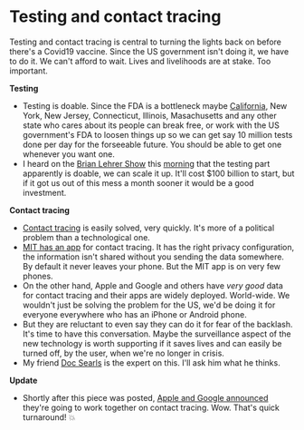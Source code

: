 # Testing and contact tracing
Testing and contact tracing is central to turning the lights back on before there's a Covid19 vaccine. Since the US government isn't doing it, we have to do it. We can't afford to wait. Lives and livelihoods are at stake. Too important.

<b>Testing</b>
* Testing is doable. Since the FDA is a bottleneck maybe <a href="https://www.bloomberg.com/opinion/articles/2020-04-09/california-declares-independence-from-trump-s-coronavirus-plans">California</a>, New York, New Jersey, Connecticut, Illinois, Masachusetts and any other state who cares about its people can break free, or work with the US government's FDA to loosen things up so we can get say 10 million tests done per day for the forseeable future. You should be able to get one whenever you want one.  
* I heard on the <a href="https://www.wnyc.org/shows/bl">Brian Lehrer Show</a> this <a href="https://www.wnyc.org/story/how-testing-will-help-us-get-back-regular-life/">morning</a> that the testing part apparently is doable, we can scale it up. It'll cost $100 billion to start, but if it got us out of this mess a month sooner it would be a good investment. 

<b>Contact tracing</b> 
* <a href="https://www.npr.org/sections/health-shots/2020/04/10/831200054/cdc-director-very-aggressive-contact-tracing-needed-for-u-s-to-return-to-normal">Contact tracing</a> is easily solved, very quickly. It's more of a political problem than a technological one.
* <a href="https://privatekit.mit.edu/">MIT has an app</a> for contact tracing. It has the right privacy configuration, the information isn't shared without you sending the data somewhere. By default it never leaves your phone. But the MIT app is on very few phones. 
* On the other hand, Apple and Google and others have <i>very good</i> data for contact tracing and their apps are widely deployed. World-wide. We wouldn't just be solving the problem for the US, we'd be doing it for everyone everywhere who has an iPhone or Android phone. 
* But they are reluctant to even say they can do it for fear of the backlash. It's time to have this conversation. Maybe the surveillance aspect of the new technology is worth supporting if it saves lives and can easily be turned off, by the user, when we're no longer in crisis. 
* My friend <a href="https://en.wikipedia.org/wiki/Doc_Searls">Doc Searls</a> is the expert on this. I'll ask him what he thinks. 

<b>Update</b>
* Shortly after this piece was posted, <a href="https://blog.google/inside-google/company-announcements/apple-and-google-partner-covid-19-contact-tracing-technology">Apple and Google announced</a> they're going to work together on contact tracing. Wow. That's quick turnaround! :boom:

